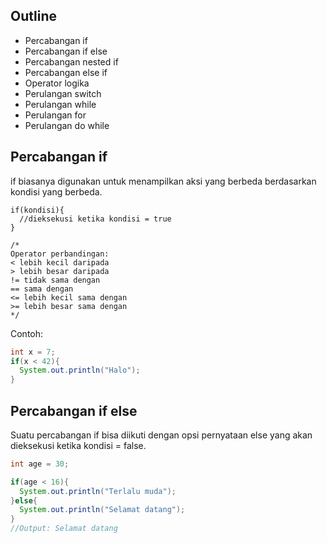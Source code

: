 ## Outline
- Percabangan if
- Percabangan if else
- Percabangan nested if
- Percabangan else if
- Operator logika
- Perulangan switch
- Perulangan while
- Perulangan for
- Perulangan do while

## Percabangan if
if biasanya digunakan untuk menampilkan aksi yang berbeda berdasarkan kondisi yang berbeda.
```
if(kondisi){
  //dieksekusi ketika kondisi = true
}

/*
Operator perbandingan:
< lebih kecil daripada
> lebih besar daripada
!= tidak sama dengan
== sama dengan
<= lebih kecil sama dengan
>= lebih besar sama dengan
*/
```

Contoh:
``` java
int x = 7;
if(x < 42){
  System.out.println("Halo");
}
```
## Percabangan if else
Suatu percabangan if bisa diikuti dengan opsi pernyataan else yang akan dieksekusi ketika kondisi = false.
``` java
int age = 30;

if(age < 16){
  System.out.println("Terlalu muda");
}else{
  System.out.println("Selamat datang");
}
//Output: Selamat datang
```
